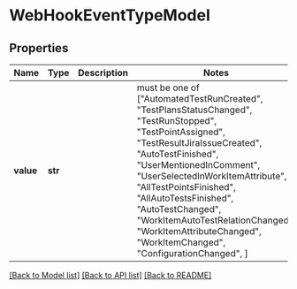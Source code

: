 # WebHookEventTypeModel


## Properties
Name | Type | Description | Notes
------------ | ------------- | ------------- | -------------
**value** | **str** |  |  must be one of ["AutomatedTestRunCreated", "TestPlansStatusChanged", "TestRunStopped", "TestPointAssigned", "TestResultJiraIssueCreated", "AutoTestFinished", "UserMentionedInComment", "UserSelectedInWorkItemAttribute", "AllTestPointsFinished", "AllAutoTestsFinished", "AutoTestChanged", "WorkItemAutoTestRelationChanged", "WorkItemAttributeChanged", "WorkItemChanged", "ConfigurationChanged", ]

[[Back to Model list]](../README.md#documentation-for-models) [[Back to API list]](../README.md#documentation-for-api-endpoints) [[Back to README]](../README.md)


